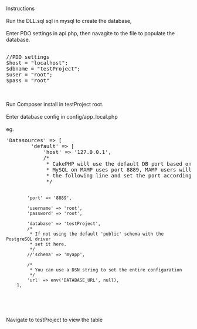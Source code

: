 
<br>
Instructions
<br>
<br>
Run the DLL.sql sql in mysql to create the database,
<br>
<br>
Enter PDO settings in api.php, then navagite to the file to populate the database.
<br>
<br>
<pre>
//PDO settings
$host = "localhost";
$dbname = "testProject";
$user = "root";
$pass = "root"
</pre>
<br>
<br>
Run Composer install in testProject root.
<br>
<br>
Enter database config in config/app_local.php
<br>
<br>
eg.
<pre>
'Datasources' => [
        'default' => [
            'host' => '127.0.0.1',
            /*
             * CakePHP will use the default DB port based on the driver selected
             * MySQL on MAMP uses port 8889, MAMP users will want to uncomment
             * the following line and set the port accordingly
             */

            'port' => '8889',

            'username' => 'root',
            'password' => 'root',

            'database' => 'testProject',
            /*
             * If not using the default 'public' schema with the PostgreSQL driver
             * set it here.
             */
            //'schema' => 'myapp',

            /*
             * You can use a DSN string to set the entire configuration
             */
            'url' => env('DATABASE_URL', null),
        ],
</pre>
<br>
<br>
Navigate to testProject to view the table
